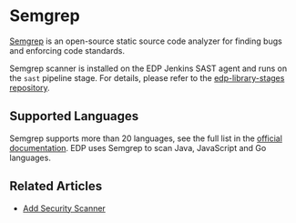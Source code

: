 # Semgrep

[Semgrep](https://semgrep.dev/) is an open-source static source code analyzer for finding bugs and enforcing code standards.

Semgrep scanner is installed on the EDP Jenkins SAST agent and runs on the `sast` pipeline stage.
For details, please refer to the
[edp-library-stages repository](https://github.com/epam/edp-library-stages/blob/master/src/com/epam/edp/stages/impl/ci/impl/security/SASTMavenGradleGoApplication.groovy#L70).

## Supported Languages

Semgrep supports more than 20 languages, see the full list in the [official documentation](https://semgrep.dev/docs/supported-languages/).
EDP uses Semgrep to scan Java, JavaScript and Go languages.

## Related Articles

* [Add Security Scanner](add-security-scanner.md)
